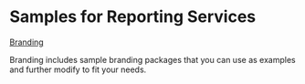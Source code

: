 # Samples for Reporting Services

[Branding](branding)

Branding includes sample branding packages that you can use as examples and further modify to fit your needs.

